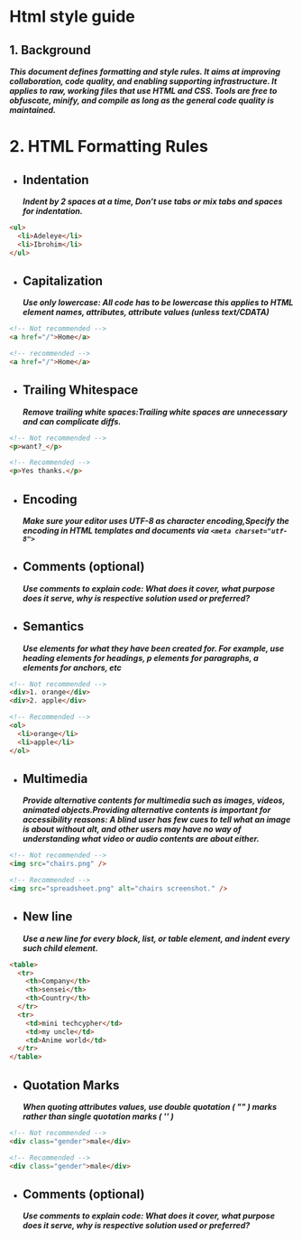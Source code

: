 # Html style guide

## 1. Background

_**This document defines formatting and style rules. It aims at improving collaboration, code quality, and enabling supporting infrastructure. It applies to raw, working files that use HTML and CSS. Tools are free to obfuscate, minify, and compile as long as the general code quality is maintained.**_

# 2. HTML Formatting Rules

- ## Indentation
  _**Indent by 2 spaces at a time, Don’t use tabs or mix tabs and spaces for indentation.**_

```html
<ul>
  <li>Adeleye</li>
  <li>Ibrohim</li>
</ul>
```

- ## Capitalization
  _**Use only lowercase: All code has to be lowercase this applies to HTML element names, attributes, attribute values (unless text/CDATA)**_

```html
<!-- Not recommended -->
<a href="/">Home</a>

<!-- recommended -->
<a href="/">Home</a>
```

- ## Trailing Whitespace
  _**Remove trailing white spaces:Trailing white spaces are unnecessary and can complicate diffs.**_

```html
<!-- Not recommended -->
<p>want?_</p>

<!-- Recommended -->
<p>Yes thanks.</p>
```

- ## Encoding

  _**Make sure your editor uses UTF-8 as character encoding,Specify the encoding in HTML templates and documents via `<meta charset="utf-8">`**_

- ## Comments (optional)

  _**Use comments to explain code: What does it cover, what purpose does it serve, why is respective solution used or preferred?**_

- ## Semantics
  _**Use elements for what they have been created for. For example, use heading elements for headings, p elements for paragraphs, a elements for anchors, etc**_

```html
<!-- Not recommended -->
<div>1. orange</div>
<div>2. apple</div>

<!-- Recommended -->
<ol>
  <li>orange</li>
  <li>apple</li>
</ol>
```

- ## Multimedia
  _**Provide alternative contents for multimedia such as images, videos, animated objects.Providing alternative contents is important for accessibility reasons: A blind user has few cues to tell what an image is about without alt, and other users may have no way of understanding what video or audio contents are about either.**_

```html
<!-- Not recommended -->
<img src="chairs.png" />

<!-- Recommended -->
<img src="spreadsheet.png" alt="chairs screenshot." />
```

- ## New line
  _**Use a new line for every block, list, or table element, and indent every such child element.**_

```html
<table>
  <tr>
    <th>Company</th>
    <th>sensei</th>
    <th>Country</th>
  </tr>
  <tr>
    <td>mini techcypher</td>
    <td>my uncle</td>
    <td>Anime world</td>
  </tr>
</table>
```

- ## Quotation Marks
  _**When quoting attributes values, use double quotation ( "" ) marks rather than single quotation marks ( '' )**_

```html
<!-- Not recommended -->
<div class="gender">male</div>

<!-- Recommended -->
<div class="gender">male</div>
```

- ## Comments (optional)
  _**Use comments to explain code: What does it cover, what purpose does it serve, why is respective solution used or preferred?**_
